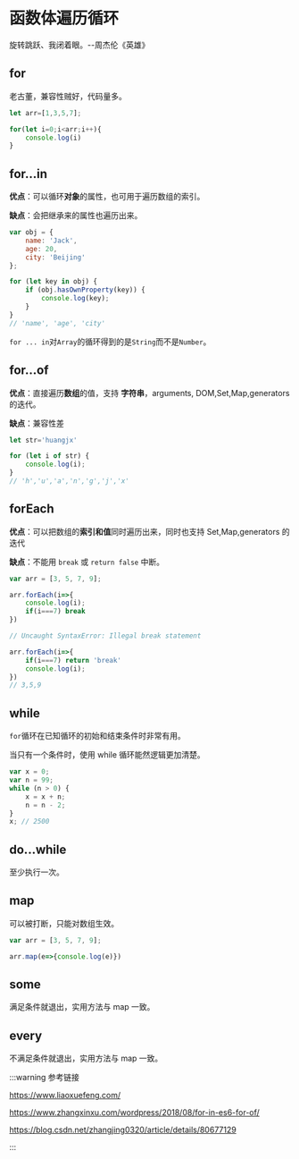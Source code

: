 # 函数体遍历循环

旋转跳跃、我闭着眼。--周杰伦《英雄》

## for

老古董，兼容性贼好，代码量多。

```javascript
let arr=[1,3,5,7];

for(let i=0;i<arr;i++){
    console.log(i)
}
```

## for...in

**优点**：可以循环**对象**的属性，也可用于遍历数组的索引。

**缺点**：会把继承来的属性也遍历出来。

```js
var obj = {
    name: 'Jack',
    age: 20,
    city: 'Beijing'
};

for (let key in obj) {
    if (obj.hasOwnProperty(key)) {
        console.log(key); 
    }
}
// 'name', 'age', 'city'
```

`for ... in`对`Array`的循环得到的是`String`而不是`Number`。

## for...of

**优点**：直接遍历**数组**的值，支持 **字符串**，arguments, DOM,Set,Map,generators的迭代。

**缺点**：兼容性差

```js
let str='huangjx'

for (let i of str) {
    console.log(i); 
}
// 'h','u','a','n','g','j','x'
```

## forEach

**优点**：可以把数组的**索引和值**同时遍历出来，同时也支持 Set,Map,generators 的迭代

**缺点**：不能用 `break` 或 `return false` 中断。

```js
var arr = [3, 5, 7, 9];

arr.forEach(i=>{
    console.log(i);
    if(i===7) break
})

// Uncaught SyntaxError: Illegal break statement

arr.forEach(i=>{
    if(i===7) return 'break'
    console.log(i);
})
// 3,5,9
```

## while

`for`循环在已知循环的初始和结束条件时非常有用。

当只有一个条件时，使用 while 循环能然逻辑更加清楚。

```js
var x = 0;
var n = 99;
while (n > 0) {
    x = x + n;
    n = n - 2;
}
x; // 2500
```

## do...while

至少执行一次。

## map

可以被打断，只能对数组生效。

```js
var arr = [3, 5, 7, 9];

arr.map(e=>{console.log(e)})
```

## some

满足条件就退出，实用方法与 map 一致。

## every

不满足条件就退出，实用方法与 map 一致。



:::warning 参考链接

https://www.liaoxuefeng.com/

https://www.zhangxinxu.com/wordpress/2018/08/for-in-es6-for-of/

https://blog.csdn.net/zhangjing0320/article/details/80677129

:::